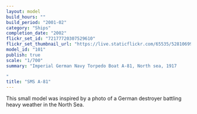 ```yaml
---
layout: model
build_hours: ""
build_period: "2001-02"
category: "Ships"
completion_date: "2002"
flickr_set_id: "72177720307529610"
flickr_set_thumbnail_url: "https://live.staticflickr.com/65535/52810699312_4e0b15a004_m.jpg"
model_id: "101"
publish: true
scale: "1/700"
summary: "Imperial German Navy Torpedo Boat A-81, North sea, 1917

"
title: "SMS A-81"
---
```


This small model was inspired by a photo of a German destroyer battling heavy weather in the North Sea.
